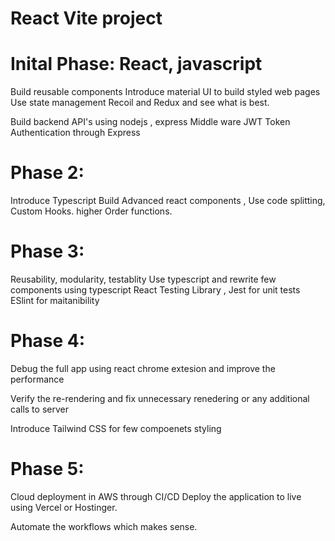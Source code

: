# React Vite project
# Inital Phase: React, javascript 

   Build reusable components
   Introduce material UI to build styled web pages
   Use state management Recoil and Redux and see what is best.

   Build backend API's using nodejs , express
   Middle ware JWT Token Authentication through Express


# Phase 2:

Introduce Typescript 
Build Advanced react components , Use code splitting, Custom Hooks. higher Order functions.


# Phase 3: 

Reusability, modularity, testablity
Use typescript and rewrite few components using typescript
React Testing Library , Jest for unit tests
ESlint for maitanibility

# Phase 4:

Debug the full app using react chrome extesion and improve the performance

Verify the re-rendering and fix unnecessary renedering or any additional calls to server

Introduce Tailwind CSS for few compoenets styling

# Phase 5:

Cloud deployment in AWS through CI/CD
Deploy the application to live using Vercel or Hostinger.

Automate the workflows which makes sense.





